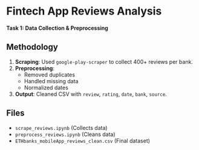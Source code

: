 # Fintech App Reviews Analysis  
**Task 1: Data Collection & Preprocessing**  

## Methodology  
1. **Scraping**: Used `google-play-scraper` to collect 400+ reviews per bank.  
2. **Preprocessing**:  
   - Removed duplicates  
   - Handled missing data  
   - Normalized dates  
3. **Output**: Cleaned CSV with `review`, `rating`, `date`, `bank`, `source`.  

## Files  
- `scrape_reviews.ipynb` (Collects data)  
- `preprocess_reviews.ipynb` (Cleans data)  
- `ETHbanks_mobileApp_reviews_clean.csv` (Final dataset)  
